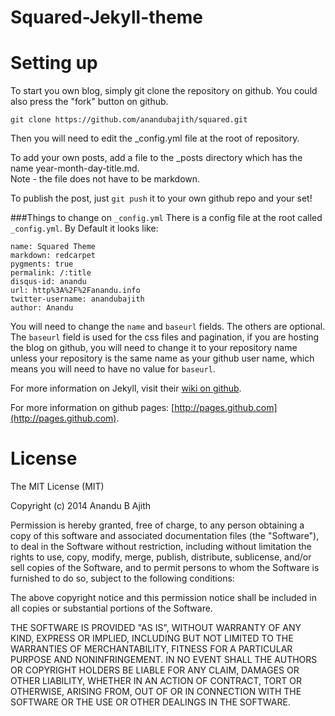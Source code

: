 Squared-Jekyll-theme
====================

Setting up
====================
To start you own blog, simply git clone the repository on github. You could also press the "fork" button on github.
<pre><code>git clone https://github.com/anandubajith/squared.git
</code></pre>
Then you will need to edit the _config.yml file at the root of repository.

To add your own posts, add a file to the _posts directory which has the name year-month-day-title.md. 
<br>Note - the file does not have to be markdown.

To publish the post, just <code>git push</code> it to your own github repo and your set!

###Things to change on `_config.yml`
There is a config file at the root called `_config.yml`. By Default it looks like:

    name: Squared Theme
    markdown: redcarpet
    pygments: true
    permalink: /:title
    disqus-id: anandu
    url: http%3A%2F%2Fanandu.info 
    twitter-username: anandubajith
    author: Anandu

You will need to change the `name` and `baseurl` fields. The others are optional.
The `baseurl` field is used for the css files and pagination, if you are hosting the     blog on github, you will need to change it to your repository name unless your           repository is the same name as your github user name, which means you will need to have  no value for `baseurl`.

For more information on Jekyll, visit their [wiki on github](https://github.com/mojombo/jekyll/wiki).

For more information on github pages: [http://pages.github.com](http://pages.github.com).

License
====================
The MIT License (MIT)

Copyright (c) 2014 Anandu B Ajith

Permission is hereby granted, free of charge, to any person obtaining a copy
of this software and associated documentation files (the "Software"), to deal
in the Software without restriction, including without limitation the rights
to use, copy, modify, merge, publish, distribute, sublicense, and/or sell
copies of the Software, and to permit persons to whom the Software is
furnished to do so, subject to the following conditions:

The above copyright notice and this permission notice shall be included in all
copies or substantial portions of the Software.

THE SOFTWARE IS PROVIDED "AS IS", WITHOUT WARRANTY OF ANY KIND, EXPRESS OR
IMPLIED, INCLUDING BUT NOT LIMITED TO THE WARRANTIES OF MERCHANTABILITY,
FITNESS FOR A PARTICULAR PURPOSE AND NONINFRINGEMENT. IN NO EVENT SHALL THE
AUTHORS OR COPYRIGHT HOLDERS BE LIABLE FOR ANY CLAIM, DAMAGES OR OTHER
LIABILITY, WHETHER IN AN ACTION OF CONTRACT, TORT OR OTHERWISE, ARISING FROM,
OUT OF OR IN CONNECTION WITH THE SOFTWARE OR THE USE OR OTHER DEALINGS IN THE
SOFTWARE.

